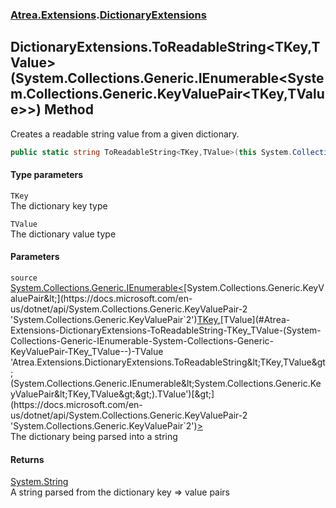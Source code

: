 ### [Atrea.Extensions](./Atrea-Extensions.md 'Atrea.Extensions').[DictionaryExtensions](./Atrea-Extensions-DictionaryExtensions.md 'Atrea.Extensions.DictionaryExtensions')
## DictionaryExtensions.ToReadableString&lt;TKey,TValue&gt;(System.Collections.Generic.IEnumerable&lt;System.Collections.Generic.KeyValuePair&lt;TKey,TValue&gt;&gt;) Method
Creates a readable string value from a given dictionary.  
```csharp
public static string ToReadableString<TKey,TValue>(this System.Collections.Generic.IEnumerable<System.Collections.Generic.KeyValuePair<TKey,TValue>> source);
```
#### Type parameters
<a name='Atrea-Extensions-DictionaryExtensions-ToReadableString-TKey_TValue-(System-Collections-Generic-IEnumerable-System-Collections-Generic-KeyValuePair-TKey_TValue--)-TKey'></a>
`TKey`  
The dictionary key type  
  
<a name='Atrea-Extensions-DictionaryExtensions-ToReadableString-TKey_TValue-(System-Collections-Generic-IEnumerable-System-Collections-Generic-KeyValuePair-TKey_TValue--)-TValue'></a>
`TValue`  
The dictionary value type  
  
#### Parameters
<a name='Atrea-Extensions-DictionaryExtensions-ToReadableString-TKey_TValue-(System-Collections-Generic-IEnumerable-System-Collections-Generic-KeyValuePair-TKey_TValue--)-source'></a>
`source` [System.Collections.Generic.IEnumerable&lt;](https://docs.microsoft.com/en-us/dotnet/api/System.Collections.Generic.IEnumerable-1 'System.Collections.Generic.IEnumerable`1')[System.Collections.Generic.KeyValuePair&lt;](https://docs.microsoft.com/en-us/dotnet/api/System.Collections.Generic.KeyValuePair-2 'System.Collections.Generic.KeyValuePair`2')[TKey](#Atrea-Extensions-DictionaryExtensions-ToReadableString-TKey_TValue-(System-Collections-Generic-IEnumerable-System-Collections-Generic-KeyValuePair-TKey_TValue--)-TKey 'Atrea.Extensions.DictionaryExtensions.ToReadableString&lt;TKey,TValue&gt;(System.Collections.Generic.IEnumerable&lt;System.Collections.Generic.KeyValuePair&lt;TKey,TValue&gt;&gt;).TKey')[,](https://docs.microsoft.com/en-us/dotnet/api/System.Collections.Generic.KeyValuePair-2 'System.Collections.Generic.KeyValuePair`2')[TValue](#Atrea-Extensions-DictionaryExtensions-ToReadableString-TKey_TValue-(System-Collections-Generic-IEnumerable-System-Collections-Generic-KeyValuePair-TKey_TValue--)-TValue 'Atrea.Extensions.DictionaryExtensions.ToReadableString&lt;TKey,TValue&gt;(System.Collections.Generic.IEnumerable&lt;System.Collections.Generic.KeyValuePair&lt;TKey,TValue&gt;&gt;).TValue')[&gt;](https://docs.microsoft.com/en-us/dotnet/api/System.Collections.Generic.KeyValuePair-2 'System.Collections.Generic.KeyValuePair`2')[&gt;](https://docs.microsoft.com/en-us/dotnet/api/System.Collections.Generic.IEnumerable-1 'System.Collections.Generic.IEnumerable`1')  
The dictionary being parsed into a string  
  
#### Returns
[System.String](https://docs.microsoft.com/en-us/dotnet/api/System.String 'System.String')  
A string parsed from the dictionary key => value pairs  
